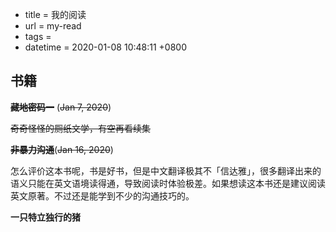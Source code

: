  - title = 我的阅读
 - url = my-read
 - tags = 
 - datetime = 2020-01-08 10:48:11 +0800

 
 ## 书籍

**~~藏地密码一~~** (~~Jan 7, 2020~~)

~~奇奇怪怪的厕纸文学，有空再看续集~~

**~~非暴力沟通~~**(~~Jan 16, 2020~~)

怎么评价这本书呢，书是好书，但是中文翻译极其不「信达雅」，很多翻译出来的语义只能在英文语境读得通，导致阅读时体验极差。如果想读这本书还是建议阅读英文原著。不过还是能学到不少的沟通技巧的。

**一只特立独行的猪**